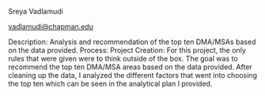 Sreya Vadlamudi

vadlamudi@chapman.edu

Description: Analysis and recommendation of the top ten DMA/MSAs based on the data provided.
Process:
  Project Creation: For this project, the only rules that were given were to think outside of the box. The goal was to recommend the top ten DMA/MSA areas based on the data provided. After cleaning up the data, I analyzed the different factors that went into choosing the top ten which can be seen in the analytical plan I provided.


